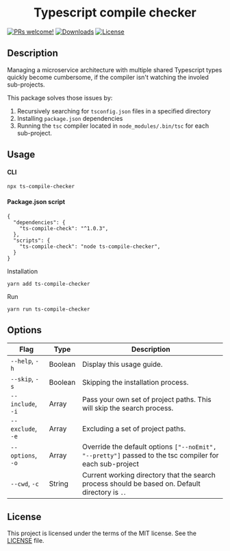 <h1 align="center">
 Typescript compile checker
</h1>

[![PRs welcome!](https://img.shields.io/badge/PRs-welcome-brightgreen.svg)](https://github.com/matis-dk/ts-compile-checker/pulls)
[![Downloads](https://img.shields.io/npm/dm/ts-compile-checker)](https://www.npmjs.com/package/ts-compile-checker)
[![License](https://img.shields.io/badge/license-MIT-green.svg?style=flat)](https://github.com/matis-dk/ts-compile-checker/blob/master/LICENSE)

## Description

Managing a microservice architecture with multiple shared Typescript types quickly become cumbersome, if the compiler isn't watching the involed sub-projects.

This package solves those issues by:

1. Recursively searching for `tsconfig.json` files in a specified directory
2. Installing `package.json` dependencies
3. Running the `tsc` compiler located in `node_modules/.bin/tsc` for each sub-project.

## Usage

#### CLI

```
npx ts-compile-checker
```

#### Package.json script

```
{
  "dependencies": {
    "ts-compile-check": "^1.0.3",
  },
  "scripts": {
    "ts-compile-check": "node ts-compile-checker",
  }
}
```

Installation

```
yarn add ts-compile-checker
```

Run

```
yarn run ts-compile-checker
```

## Options

| Flag              | Type    | Description                                                                                             |
| ----------------- | ------- | ------------------------------------------------------------------------------------------------------- |
| `--help`, `-h`    | Boolean | Display this usage guide.                                                                               |
| `--skip`, `-s`    | Boolean | Skipping the installation process.                                                                      |
| `--include`, `-i` | Array   | Pass your own set of project paths. This will skip the search process.                                  |
| `--exclude`, `-e` | Array   | Excluding a set of project paths.                                                                       |
| `--options`, `-o` | Array   | Override the default options `["--noEmit", "--pretty"]` passed to the tsc compiler for each sub-project |
| `--cwd`, `-c`     | String  | Current working directory that the search process should be based on. Default directory is `.`.         |

## License

This project is licensed under the terms of the MIT license. See the [LICENSE](LICENSE) file.
